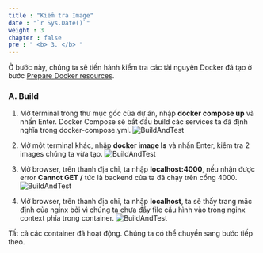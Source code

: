 ```yaml
---
title : "Kiểm tra Image"
date : "`r Sys.Date()`"
weight : 3
chapter : false
pre : " <b> 3. </b> "
---
```


Ở bước này, chúng ta sẽ tiến hành kiểm tra các tài nguyên Docker đã tạo ở bước [Prepare Docker resources](/2-Prerequiste/2.2-createdockerresource/).

### A. Build
1. Mở terminal trong thư mục gốc của dự án, nhập **docker compose up** và nhấn Enter. Docker Compose sẽ bắt đầu build các services ta đã định nghĩa trong docker-compose.yml.
![BuildAndTest](https://tamlv.buzz/aws-workshop/images/3.buildandtest/01-buildandtest.png)

2. Mở một terminal khác, nhập **docker image ls** và nhấn Enter, kiểm tra 2 images chúng ta vừa tạo.
![BuildAndTest](https://tamlv.buzz/aws-workshop/images/3.buildandtest/02-buildandtest.png)

3. Mở browser, trên thanh địa chỉ, ta nhập **localhost:4000**, nếu nhận được error **Cannot GET /** tức là backend của ta đã chạy trên cổng 4000.
![BuildAndTest](https://tamlv.buzz/aws-workshop/images/3.buildandtest/03-buildandtest.png)

4. Mở browser, trên thanh địa chỉ, ta nhập **localhost**, ta sẽ thấy trang mặc định của nginx bởi vì chúng ta chưa đẩy file cấu hình vào trong nginx context phía trong container.
![BuildAndTest](https://tamlv.buzz/aws-workshop/images/3.buildandtest/04-buildandtest.png)

Tất cả các container đã hoạt động. Chúng ta có thể chuyển sang bước tiếp theo.